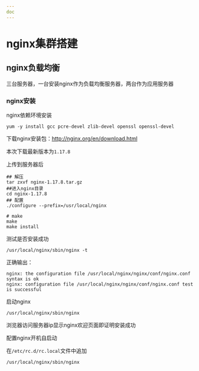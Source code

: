 ```yaml
---
doc
---
```


# nginx集群搭建

## nginx负载均衡

三台服务器，一台安装nginx作为负载均衡服务器，两台作为应用服务器

### nginx安装

nginx依赖环境安装

```shell
yum -y install gcc pcre-devel zlib-devel openssl openssl-devel
```

下载nginx安装包：http://nginx.org/en/download.html

本次下载最新版本为`1.17.8`

上传到服务器后

```shell
## 解压
tar zxvf nginx-1.17.8.tar.gz
##进入nginx目录
cd nginx-1.17.8
## 配置
./configure --prefix=/usr/local/nginx

# make
make
make install
```

测试是否安装成功

```shell
/usr/local/nginx/sbin/nginx -t
```

正确输出：

```
nginx: the configuration file /usr/local/nginx/nginx/conf/nginx.conf syntax is ok
nginx: configuration file /usr/local/nginx/nginx/conf/nginx.conf test is successful
```

启动nginx

```shell
/usr/local/nginx/sbin/nginx
```

浏览器访问服务器ip显示nginx欢迎页面即证明安装成功

配置nginx开机自启动

在`/etc/rc.d/rc.local`文件中追加

```shell
/usr/local/nginx/sbin/nginx
```




